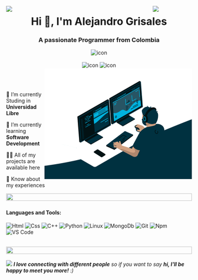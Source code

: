 
<img align="left" src="https://user-images.githubusercontent.com/65187002/144930161-2f783401-8d27-4fdf-a2f7-cc0ba32f1f1f.gif" width="21%" style="display:inline;"><img align="right" src="https://user-images.githubusercontent.com/65187002/144930161-2f783401-8d27-4fdf-a2f7-cc0ba32f1f1f.gif" width="21%" style="display:inline;">

<h1 align="center">Hi 👋, I'm Alejandro Grisales</h1>
<h3 align="center">A passionate Programmer from Colombia</h3>


<p align="center"> 

<div align="center">
  <img src="https://techstack-generator.vercel.app/python-icon.svg" alt="icon" width="50" height="50" />
</div>

<br>

<div align="center">
  <img src="https://techstack-generator.vercel.app/github-icon.svg" alt="icon" width="50" height="50" />
  <img src="https://techstack-generator.vercel.app/prettier-icon.svg" alt="icon" width="50" height="50" />
</div>

<img align="right" alt="Coding" width="400" src="https://github.com/supravatm/supravatm/blob/main/src/code.gif">

<br><br>

🔭 I’m currently Studing in **Universidad Libre**

🌱 I’m currently learning **Software Development**

👨‍💻 All of my projects are available here

📄 Know about my experiences

<img src="https://i.imgur.com/dBaSKWF.gif" height="20" width="100%">

#### Languages and Tools:


![Html](http://img.shields.io/badge/-Html-e24c27?style=flat-square&logo=html5&logoColor=white)
![Css](http://img.shields.io/badge/-Css-2a65f1?style=flat-square&logo=css3&logoColor=white)
![C++](https://img.shields.io/badge/C++%20-%2300599C.svg?style=flat-square&logo=c%2B%2B&logoColor=white)
![Python](http://img.shields.io/badge/-Python-346e9e?style=flat-square&logo=python&logoColor=white)
![Linux](http://img.shields.io/badge/-Linux-fad134?style=flat-square&logo=linux&logoColor=black)
![MongoDb](http://img.shields.io/badge/-MongoDb-white?style=flat-square&logo=mongodb)
![Git](http://img.shields.io/badge/-Git-white?style=flat-square&logo=git)
![Npm](http://img.shields.io/badge/-Npm-white?style=flat-square&logo=npm&logoColor=white)
![VS Code](http://img.shields.io/badge/-VS%20Code-black?style=flat-square&logo=visualstudiocode&logoColor=3aa7f2)

<br/>

<img src="https://i.imgur.com/dBaSKWF.gif" height="20" width="100%">

<img src="https://media.giphy.com/media/LnQjpWaON8nhr21vNW/giphy.gif" width="60"> <em><b>I love connecting with different people</b> so if you want to say <b>hi, I'll be happy to meet you more!</b> :)</em>
